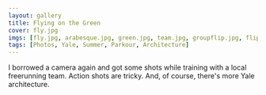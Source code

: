 ```yaml
---
layout: gallery
title: Flying on the Green
cover: fly.jpg
imgs: [fly.jpg, arabesque.jpg, green.jpg, team.jpg, groupflip.jpg, flip.jpg, kid.jpg]
tags: [Photos, Yale, Summer, Parkour, Architecture]
---
```


I borrowed a camera again and got some shots while training with a local freerunning team. Action shots are tricky. And, of course, there's more Yale architecture.
